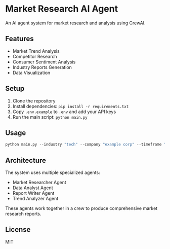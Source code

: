 # Market Research AI Agent

An AI agent system for market research and analysis using CrewAI.

## Features

- Market Trend Analysis
- Competitor Research
- Consumer Sentiment Analysis
- Industry Reports Generation
- Data Visualization

## Setup

1. Clone the repository
2. Install dependencies: `pip install -r requirements.txt`
3. Copy `.env.example` to `.env` and add your API keys
4. Run the main script: `python main.py`

## Usage

```python
python main.py --industry "tech" --company "example corp" --timeframe "3months"
```

## Architecture

The system uses multiple specialized agents:
- Market Researcher Agent
- Data Analyst Agent
- Report Writer Agent
- Trend Analyzer Agent

These agents work together in a crew to produce comprehensive market research reports.

## License

MIT